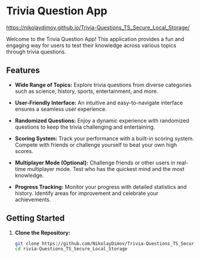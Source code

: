 # Trivia Question App

https://nikolaydimov.github.io/Trivia-Questions_TS_Secure_Local_Storage/

Welcome to the Trivia Question App! This application provides a fun and engaging way for users to test their knowledge across various topics through trivia questions.

## Features

-   **Wide Range of Topics:** Explore trivia questions from diverse categories such as science, history, sports, entertainment, and more.

-   **User-Friendly Interface:** An intuitive and easy-to-navigate interface ensures a seamless user experience.

-   **Randomized Questions:** Enjoy a dynamic experience with randomized questions to keep the trivia challenging and entertaining.

-   **Scoring System:** Track your performance with a built-in scoring system. Compete with friends or challenge yourself to beat your own high scores.

-   **Multiplayer Mode (Optional):** Challenge friends or other users in real-time multiplayer mode. Test who has the quickest mind and the most knowledge.

-   **Progress Tracking:** Monitor your progress with detailed statistics and history. Identify areas for improvement and celebrate your achievements.

## Getting Started

1. **Clone the Repository:**
    ```bash
    git clone https://github.com/NikolayDimov/Trivia-Questions_TS_Secure_Local_Storage.git
    cd rivia-Questions_TS_Secure_Local_Storage
    ```
